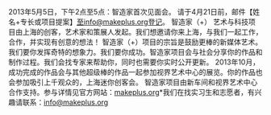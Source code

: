 2013年5月5日，下午2点至5点：智造家首次见面会。 请于4月21日前，邮件【姓名+专长或项目提案】至info@makeplus.org登记。 智造家（+） 艺术与科技项目由上海的创客，艺术家和策展人发起。我们想邀请你来上海，与我们一起工作，合作，并实现有创意的想法！ 智造家（+）项目的宗旨是鼓励更棒的新媒体艺术。我们要你发挥奇特的想象力。我们要你成功。智造家项目会与社会分享你的作品和制作过程。我们会找专家来帮助你，同时也需要你实时公开更新。 2013年10月，成功完成的作品会与其他超级棒的作品一起参加视界艺术中心的展览。你的作品也会参加吸引上千观众的，上海迷你创客会。 智造家项目由新车间和视界艺术中心合作支持。参与详情见官方网站：[makeplus.org](http://makeplus.org)*我们在找实习生和志愿者，有兴趣请联系：[info@makeplus.org](mailto:info@makeplus.org)